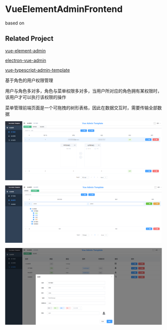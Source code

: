 # VueElementAdminFrontend

based on
## Related Project

[vue-element-admin](https://github.com/PanJiaChen/vue-element-admin)

[electron-vue-admin](https://github.com/PanJiaChen/electron-vue-admin)

[vue-typescript-admin-template](https://github.com/Armour/vue-typescript-admin-template)


基于角色的用户权限管理

用户与角色多对多，角色与菜单权限多对多，当用户所对应的角色拥有某权限时，该用户才可以执行该权限的操作

菜单管理前端页面是一个可拖拽的树形表格，因此在数据交互时，需要传输全部数据

![用户管理](https://github.com/DeluxeYang/VueElementAdminFrontend/blob/master/src/assets/docs/1.png?raw=true)

![角色管理](https://github.com/DeluxeYang/VueElementAdminFrontend/blob/master/src/assets/docs/2.png?raw=true)

![菜单管理](https://github.com/DeluxeYang/VueElementAdminFrontend/blob/master/src/assets/docs/3.png?raw=true)

